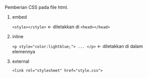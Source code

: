 Pemberian CSS pada file html.

1. embed

    `<style></style>` <- diletakkan di `<head></head>`

2. inline

    `<p style="color:lightblue;"> ... </p>` <- diletakkan di dalam elemennya

3. external

    `<link rel="stylesheet" href="style.css">`